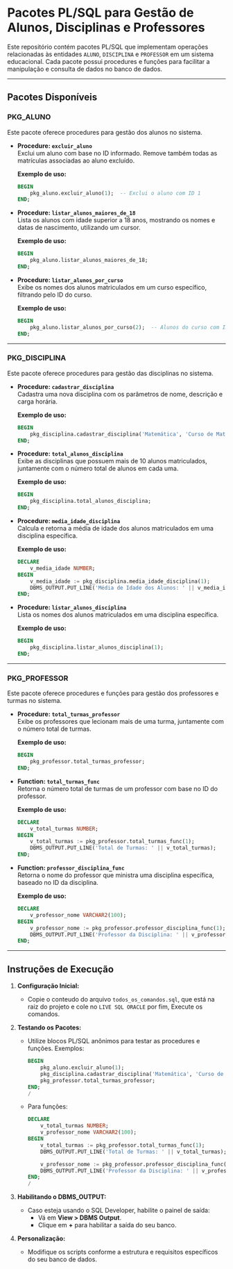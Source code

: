 
# **Pacotes PL/SQL para Gestão de Alunos, Disciplinas e Professores**

Este repositório contém pacotes PL/SQL que implementam operações relacionadas às entidades `ALUNO`, `DISCIPLINA` e `PROFESSOR` em um sistema educacional. Cada pacote possui procedures e funções para facilitar a manipulação e consulta de dados no banco de dados.

---

## **Pacotes Disponíveis**

### **PKG_ALUNO**
Este pacote oferece procedures para gestão dos alunos no sistema.

- **Procedure: `excluir_aluno`**  
  Exclui um aluno com base no ID informado. Remove também todas as matrículas associadas ao aluno excluído.
  
  **Exemplo de uso:**
  ```sql
  BEGIN
      pkg_aluno.excluir_aluno(1);  -- Exclui o aluno com ID 1
  END;
  ```

- **Procedure: `listar_alunos_maiores_de_18`**  
  Lista os alunos com idade superior a 18 anos, mostrando os nomes e datas de nascimento, utilizando um cursor.

  **Exemplo de uso:**
  ```sql
  BEGIN
      pkg_aluno.listar_alunos_maiores_de_18;
  END;
  ```

- **Procedure: `listar_alunos_por_curso`**  
  Exibe os nomes dos alunos matriculados em um curso específico, filtrando pelo ID do curso.

  **Exemplo de uso:**
  ```sql
  BEGIN
      pkg_aluno.listar_alunos_por_curso(2);  -- Alunos do curso com ID 2
  END;
  ```

---

### **PKG_DISCIPLINA**
Este pacote oferece procedures para gestão das disciplinas no sistema.

- **Procedure: `cadastrar_disciplina`**  
  Cadastra uma nova disciplina com os parâmetros de nome, descrição e carga horária.

  **Exemplo de uso:**
  ```sql
  BEGIN
      pkg_disciplina.cadastrar_disciplina('Matemática', 'Curso de Matemática Básica', 40);
  END;
  ```

- **Procedure: `total_alunos_disciplina`**  
  Exibe as disciplinas que possuem mais de 10 alunos matriculados, juntamente com o número total de alunos em cada uma.

  **Exemplo de uso:**
  ```sql
  BEGIN
      pkg_disciplina.total_alunos_disciplina;
  END;
  ```

- **Procedure: `media_idade_disciplina`**  
  Calcula e retorna a média de idade dos alunos matriculados em uma disciplina específica.

  **Exemplo de uso:**
  ```sql
  DECLARE
      v_media_idade NUMBER;
  BEGIN
      v_media_idade := pkg_disciplina.media_idade_disciplina(1);
      DBMS_OUTPUT.PUT_LINE('Média de Idade dos Alunos: ' || v_media_idade);
  END;
  ```

- **Procedure: `listar_alunos_disciplina`**  
  Lista os nomes dos alunos matriculados em uma disciplina específica.

  **Exemplo de uso:**
  ```sql
  BEGIN
      pkg_disciplina.listar_alunos_disciplina(1);
  END;
  ```

---

### **PKG_PROFESSOR**
Este pacote oferece procedures e funções para gestão dos professores e turmas no sistema.

- **Procedure: `total_turmas_professor`**  
  Exibe os professores que lecionam mais de uma turma, juntamente com o número total de turmas.

  **Exemplo de uso:**
  ```sql
  BEGIN
      pkg_professor.total_turmas_professor;
  END;
  ```

- **Function: `total_turmas_func`**  
  Retorna o número total de turmas de um professor com base no ID do professor.

  **Exemplo de uso:**
  ```sql
  DECLARE
      v_total_turmas NUMBER;
  BEGIN
      v_total_turmas := pkg_professor.total_turmas_func(1);
      DBMS_OUTPUT.PUT_LINE('Total de Turmas: ' || v_total_turmas);
  END;
  ```

- **Function: `professor_disciplina_func`**  
  Retorna o nome do professor que ministra uma disciplina específica, baseado no ID da disciplina.

  **Exemplo de uso:**
  ```sql
  DECLARE
      v_professor_nome VARCHAR2(100);
  BEGIN
      v_professor_nome := pkg_professor.professor_disciplina_func(1);
      DBMS_OUTPUT.PUT_LINE('Professor da Disciplina: ' || v_professor_nome);
  END;
  ```

---

## **Instruções de Execução**

1. **Configuração Inicial:**
   - Copie o conteudo do arquivo `todos_os_comandos.sql`, que está na raiz do projeto e cole no `LIVE SQL ORACLE` por fim, Execute os comandos.

2. **Testando os Pacotes:**
   - Utilize blocos PL/SQL anônimos para testar as procedures e funções. Exemplos:
     ```sql
     BEGIN
         pkg_aluno.excluir_aluno(1);
         pkg_disciplina.cadastrar_disciplina('Matemática', 'Curso de Matemática Básica', 40);
         pkg_professor.total_turmas_professor;
     END;
     /
     ```

   - Para funções:
     ```sql
     DECLARE
         v_total_turmas NUMBER;
         v_professor_nome VARCHAR2(100);
     BEGIN
         v_total_turmas := pkg_professor.total_turmas_func(1);
         DBMS_OUTPUT.PUT_LINE('Total de Turmas: ' || v_total_turmas);

         v_professor_nome := pkg_professor.professor_disciplina_func(1);
         DBMS_OUTPUT.PUT_LINE('Professor da Disciplina: ' || v_professor_nome);
     END;
     /
     ```

4. **Habilitando o DBMS_OUTPUT:**
   - Caso esteja usando o SQL Developer, habilite o painel de saída:
     - Vá em **View > DBMS Output**.
     - Clique em **+** para habilitar a saída do seu banco.

5. **Personalização:**
   - Modifique os scripts conforme a estrutura e requisitos específicos do seu banco de dados.

